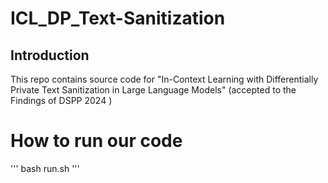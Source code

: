 # ICL_DP_Text-Sanitization

## Introduction
This repo contains source code for "In-Context Learning with Differentially Private Text Sanitization in Large Language Models" (accepted to the Findings of DSPP 2024 )


# How to run our code

'''
bash run.sh
'''


